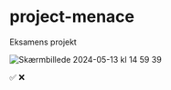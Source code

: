 # project-menace

Eksamens projekt

![Skærmbillede 2024-05-13 kl  14 59 39](https://github.com/omar-eaa/project-menace/assets/143701116/cd46a84a-9740-4911-842f-26727eab2fea)

<!-- check list   today: lørdag -->

  <!--kl:22:30👇  -->

<!-- * header make better/fix and clone it to all pages ✅ -->
<!-- footer need to be on all pages ❌  -->
<!-- make all pages have nice font and spacing ❌ -->
<!-- change index.html bestsellers img so it looks the samme on each img -->
<!-- make cap.html page done ❌-->
<!--* make chekout page to all 6 product  ❌ -->
<!-- make link work on all pages❌ -->

✅
❌
